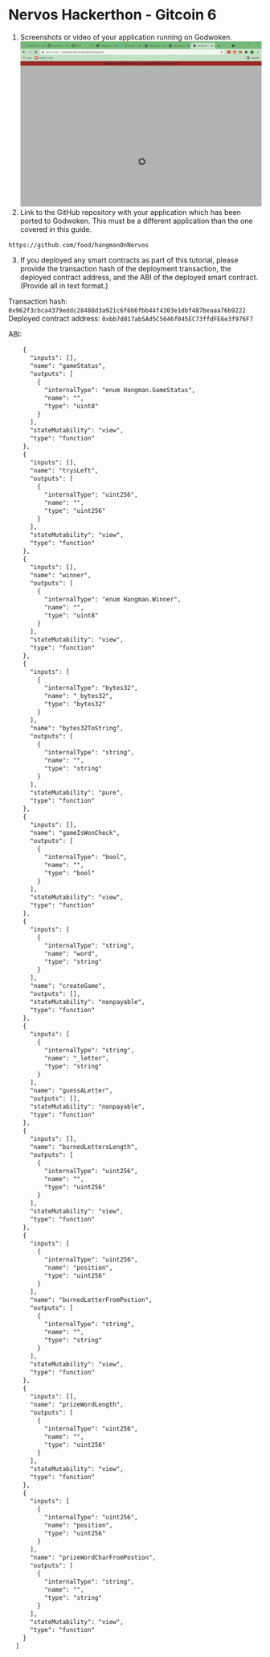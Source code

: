 # Nervos Hackerthon - Gitcoin 6

1. Screenshots or video of your application running on Godwoken.
![-](ckb_01.gif)
2. Link to the GitHub repository with your application which has been ported to Godwoken. This must be a different application than the one covered in this guide.
```
https://github.com/food/hangmanOnNervos
```
3. If you deployed any smart contracts as part of this tutorial, please provide the transaction hash of the deployment transaction, the deployed contract address, and the ABI of the deployed smart contract. (Provide all in text format.)

Transaction hash: ```0x962f3cbca4379eddc28488d3a921c6f6b6fbb44f4303e1dbf487beaaa76b9222```
Deployed contract address: ```0xbb7d017ab5Ad5C5646f045EC73ffdFE6e3f976F7```

ABI:
```"abi": [
    {
      "inputs": [],
      "name": "gameStatus",
      "outputs": [
        {
          "internalType": "enum Hangman.GameStatus",
          "name": "",
          "type": "uint8"
        }
      ],
      "stateMutability": "view",
      "type": "function"
    },
    {
      "inputs": [],
      "name": "trysLeft",
      "outputs": [
        {
          "internalType": "uint256",
          "name": "",
          "type": "uint256"
        }
      ],
      "stateMutability": "view",
      "type": "function"
    },
    {
      "inputs": [],
      "name": "winner",
      "outputs": [
        {
          "internalType": "enum Hangman.Winner",
          "name": "",
          "type": "uint8"
        }
      ],
      "stateMutability": "view",
      "type": "function"
    },
    {
      "inputs": [
        {
          "internalType": "bytes32",
          "name": "_bytes32",
          "type": "bytes32"
        }
      ],
      "name": "bytes32ToString",
      "outputs": [
        {
          "internalType": "string",
          "name": "",
          "type": "string"
        }
      ],
      "stateMutability": "pure",
      "type": "function"
    },
    {
      "inputs": [],
      "name": "gameIsWonCheck",
      "outputs": [
        {
          "internalType": "bool",
          "name": "",
          "type": "bool"
        }
      ],
      "stateMutability": "view",
      "type": "function"
    },
    {
      "inputs": [
        {
          "internalType": "string",
          "name": "word",
          "type": "string"
        }
      ],
      "name": "createGame",
      "outputs": [],
      "stateMutability": "nonpayable",
      "type": "function"
    },
    {
      "inputs": [
        {
          "internalType": "string",
          "name": "_letter",
          "type": "string"
        }
      ],
      "name": "guessALetter",
      "outputs": [],
      "stateMutability": "nonpayable",
      "type": "function"
    },
    {
      "inputs": [],
      "name": "burnedLettersLength",
      "outputs": [
        {
          "internalType": "uint256",
          "name": "",
          "type": "uint256"
        }
      ],
      "stateMutability": "view",
      "type": "function"
    },
    {
      "inputs": [
        {
          "internalType": "uint256",
          "name": "position",
          "type": "uint256"
        }
      ],
      "name": "burnedLetterFromPostion",
      "outputs": [
        {
          "internalType": "string",
          "name": "",
          "type": "string"
        }
      ],
      "stateMutability": "view",
      "type": "function"
    },
    {
      "inputs": [],
      "name": "prizeWordLength",
      "outputs": [
        {
          "internalType": "uint256",
          "name": "",
          "type": "uint256"
        }
      ],
      "stateMutability": "view",
      "type": "function"
    },
    {
      "inputs": [
        {
          "internalType": "uint256",
          "name": "position",
          "type": "uint256"
        }
      ],
      "name": "prizeWordCharFromPostion",
      "outputs": [
        {
          "internalType": "string",
          "name": "",
          "type": "string"
        }
      ],
      "stateMutability": "view",
      "type": "function"
    }
  ]
```